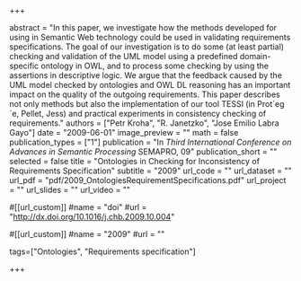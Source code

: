 +++

abstract = "In this paper, we investigate how the methods developed for using in Semantic Web technology could be used in validating requirements specifications. The goal of our investigation is to do some (at least partial) checking and validation of the UML model using a predefined domain-specific ontology in OWL, and to process some checking by using the assertions in descriptive logic. We argue that the feedback caused by the UML model checked by ontologies and OWL DL reasoning has an important impact on the quality of the outgoing requirements. This paper describes not only methods but also the implementation of our tool TESSI (in Prot´eg´e, Pellet, Jess) and practical experiments in consistency checking of requirements." 
authors = ["Petr Kroha", "R. Janetzko", "Jose Emilio Labra Gayo"]
date = "2009-06-01"
image_preview = ""
math = false
publication_types = ["1"]
publication = "In *Third International Conference on Advances in Semantic Processing* SEMAPRO, 09"
publication_short = ""
selected = false
title = "Ontologies in Checking for Inconsistency of Requirements Specification"
subtitle = "2009"
url_code = ""
url_dataset = ""
url_pdf = "pdf/2009_OntologiesRequirementSpecifications.pdf"
url_project = ""
url_slides = ""
url_video = ""

#[[url_custom]]
#name = "doi"
#url = "http://dx.doi.org/10.1016/j.chb.2009.10.004"

#[[url_custom]]
#name = "2009"
#url = ""

tags=["Ontologies", "Requirements specification"]

+++


